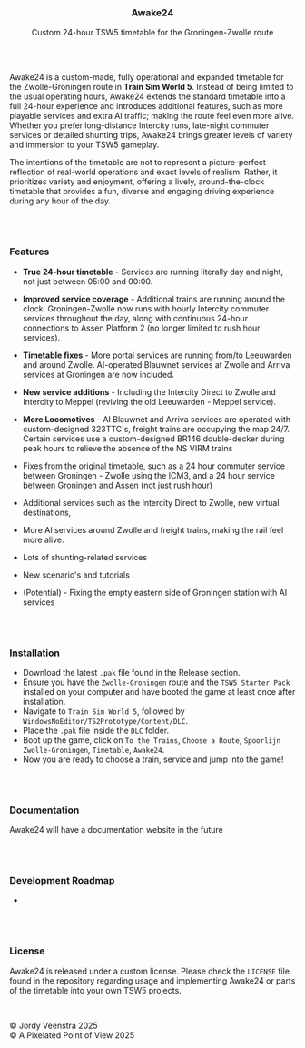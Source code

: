 <h3 align='center'>Awake24</h3>
<p align='center'>
Custom 24-hour TSW5 timetable for the Groningen-Zwolle route</p> <br/> <br/>

Awake24 is a custom-made, fully operational and expanded timetable for the Zwolle-Groningen route in **Train Sim World 5**. Instead of being limited to the usual operating hours, Awake24 extends the standard timetable into a full 24-hour experience and introduces additional features, such as more playable services and extra AI traffic; making the route feel even more alive. Whether you prefer long-distance Intercity runs, late-night commuter services or detailed shunting trips, Awake24 brings greater levels of variety and immersion to your TSW5 gameplay. 

The intentions of the timetable are not to represent a picture-perfect reflection of real-world operations and exact levels of realism. Rather, it prioritizes variety and enjoyment, offering a lively, around-the-clock timetable that provides a fun, diverse and engaging driving experience during any hour of the day. 

<br/> <br/>



### Features
* **True 24-hour timetable** - Services are running literally day and night, not just between 05:00 and 00:00.
* **Improved service coverage** - Additional trains are running around the clock. Groningen-Zwolle now runs with hourly Intercity commuter services  throughout the day, along with continuous 24-hour connections to Assen Platform 2 (no longer limited to rush hour services). 
* **Timetable fixes** - More portal services are running from/to Leeuwarden and around Zwolle. AI-operated Blauwnet services at Zwolle and Arriva services at Groningen are now included.
* **New service additions** - Including the Intercity Direct to Zwolle and Intercity to Meppel (reviving the old Leeuwarden - Meppel service).
* **More Locomotives** - AI Blauwnet and Arriva services are operated with custom-designed 323TTC's, freight trains are occupying the map 24/7. Certain services use a custom-designed BR146 double-decker during peak hours to relieve the absence of the NS VIRM trains


* Fixes from the original timetable, such as a 24 hour commuter service between Groningen - Zwolle using the ICM3, and a 24 hour service between Groningen and Assen (not just rush hour)
* Additional services such as the Intercity Direct to Zwolle, new virtual destinations, 
* More AI services around Zwolle and freight trains, making the rail feel more alive.
* Lots of shunting-related services
* New scenario's and tutorials
* (Potential) - Fixing the empty eastern side of Groningen station with AI services


<br/><br/>


### Installation
* Download the latest `.pak` file found in the Release section.
* Ensure you have the `Zwolle-Groningen` route and the `TSW5 Starter Pack` installed on your computer and have booted the game at least once after installation.
* Navigate to `Train Sim World 5`, followed by `WindowsNoEditor/TS2Prototype/Content/DLC`.
* Place the `.pak` file inside the `DLC` folder.
* Boot up the game, click on `To the Trains`, `Choose a Route`, `Spoorlijn Zwolle-Groningen`, `Timetable`, `Awake24`.
* Now you are ready to choose a train, service and jump into the game!


<br/><br/>



### Documentation
Awake24 will have a documentation website in the future

<br/><br/>



### Development Roadmap
* 

<br/><br/>



### License
Awake24 is released under a custom license. Please check the `LICENSE` file found in the repository regarding usage and implementing Awake24 or parts of the timetable into your own TSW5 projects.

<br/>

&copy; Jordy Veenstra 2025 <br>
&copy; A Pixelated Point of View 2025 <br/>